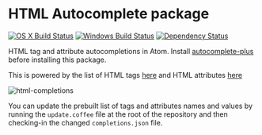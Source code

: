 # HTML Autocomplete package
[![OS X Build Status](https://travis-ci.org/atom/autocomplete-html.svg?branch=master)](https://travis-ci.org/atom/autocomplete-html) [![Windows Build Status](https://ci.appveyor.com/api/projects/status/bsaqbg1fljpd9q1b/branch/master?svg=true)](https://ci.appveyor.com/project/Atom/autocomplete-html/branch/master) [![Dependency Status](https://david-dm.org/atom/autocomplete-html.svg)](https://david-dm.org/atom/autocomplete-html)

HTML tag and attribute autocompletions in Atom. Install
[autocomplete-plus](https://github.com/atom-community/autocomplete-plus) before installing this package.

This is powered by the list of HTML tags [here](https://github.com/adobe/brackets/blob/master/src/extensions/default/HTMLCodeHints/HtmlTags.json) and HTML attributes [here](https://github.com/adobe/brackets/blob/master/src/extensions/default/HTMLCodeHints/HtmlAttributes.json)

![html-completions](https://cloud.githubusercontent.com/assets/4392286/7382905/705e6174-ee59-11e4-88bf-40bd553a336c.gif)

You can update the prebuilt list of tags and attributes names and values by running the `update.coffee` file at the root of the repository and then checking-in the changed `completions.json` file.
